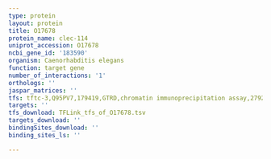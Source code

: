 ```yaml
---
type: protein
layout: protein
title: O17678
protein_name: clec-114
uniprot_accession: O17678
ncbi_gene_id: '183590'
organism: Caenorhabditis elegans
function: target gene
number_of_interactions: '1'
orthologs: ''
jaspar_matrices: ''
tfs: tftc-3,Q95PV7,179419,GTRD,chromatin immunoprecipitation assay,27924024%5Buid%5D,No
targets: ''
tfs_download: TFLink_tfs_of_O17678.tsv
targets_download: ''
bindingSites_download: ''
binding_sites_ls: ''

---
```

